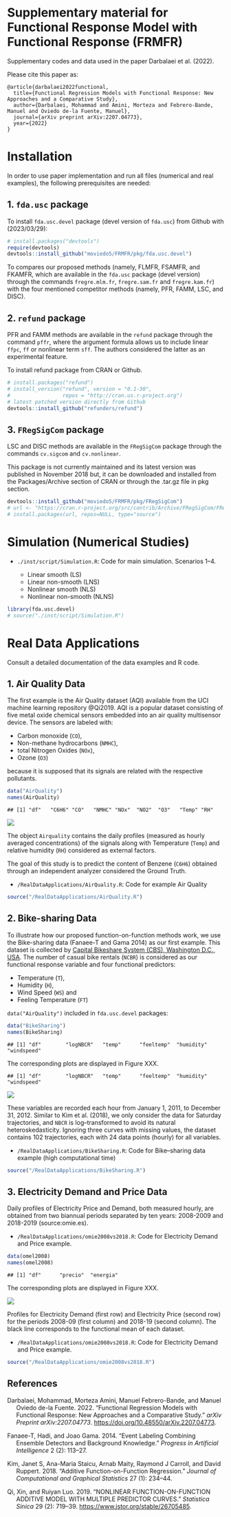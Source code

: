
# Supplementary material for Functional Response Model with Functional Response (FRMFR)

Supplementary codes and data used in the paper Darbalaei et al. (2022).

<!--

Darbalaei, M., Amini, M., Febrero-Bande, M., & Oviedo-de-la-Fuente, M. O. D. (2022). *Functional Regression Models with Functional Response: New Approaches and a Comparative Study*. arXiv preprint [arXiv:2207.04773](https://doi.org/10.48550/arXiv.2207.04773).
-->

Please cite this paper as:

    @article{darbalaei2022functional,
      title={Functional Regression Models with Functional Response: New Approaches and a Comparative Study},
      author={Darbalaei, Mohammad and Amini, Morteza and Febrero-Bande, Manuel and Oviedo de-la Fuente, Manuel},
      journal={arXiv preprint arXiv:2207.04773},
      year={2022}
    }

# Installation

In order to use paper implementation and run all files (numerical and
real examples), the following prerequisites are needed:

<!--Necessary packages for running the paper codes.-->

## 1. `fda.usc` package

To install `fda.usc.devel` package (devel version of `fda.usc`) from
Github with (2023/03/29):

``` r
# install.packages("devtools")
require(devtools)
devtools::install_github("moviedo5/FRMFR/pkg/fda.usc.devel")
```

<!--

```r
packageurl <- "https://github.com/moviedo5/FRMFR/blob/main/pkg/fda.usc.devel_2.1.1.tar.gz"
install.packages(packageurl, repos=NULL)
url <- "https://github.com/rubenfcasal/simres/releases/download/v0.1/simres_0.1.3.zip"
install.packages(url, repos = NULL)
```
-->

To compares our proposed methods (namely, FLMFR, FSAMFR, and FKAMFR,
which are available in the `fda.usc` package (devel version) through the
commands `fregre.mlm.fr`, `fregre.sam.fr` and `fregre.kam.fr`) with the
four mentioned competitor methods (namely, PFR, FAMM, LSC, and DISC).

## 2. `refund` package

PFR and FAMM methods are available in the `refund` package through the
command `pffr`, where the argument formula allows us to include linear
`ffpc`, `ff` or nonlinear term `sff`. The authors considered the latter as an experimental feature.

To install refund package from CRAN or Github.

``` r
# install.packages("refund")
# install_version("refund", version = "0.1-30", 
#                 repos = "http://cran.us.r-project.org")
# latest patched version directly from Github
devtools::install_github("refunders/refund") 
```

## 3. `FRegSigCom` package

LSC and DISC methods are available in the `FRegSigCom` package through the
commands `cv.sigcom` and `cv.nonlinear`.

This package is not currently maintained and its latest version was
published in November 2018 but, it can be downloaded and
installed from the Packages/Archive section of CRAN or through the .tar.gz file in pkg section.

``` r
devtools::install_github("moviedo5/FRMFR/pkg/FRegSigCom")
# url <- "https://cran.r-project.org/src/contrib/Archive/FRegSigCom/FRegSigCom_0.3.0.tar.gz"
# install.packages(url, repos=NULL, type="source")
```

<!--The package FRegSigCom, also needed for the previous codes, must be downloaded from the Archive section of CRAN (https://cran.r-project.org/rc/contrib/Archive/FRegSigCom/) and manually installed.-->

# Simulation (Numerical Studies)

<!--Consult a detailed documentation of the code and examples of use in-->

- `./inst/script/Simulation.R`: Code for main simulation. Scenarios 1–4.

  - Linear smooth (LS)
  - Linear non-smooth (LNS)
  - Nonlinear smooth (NLS)
  - Nonlinear non-smooth (NLNS)

``` r
library(fda.usc.devel)
# source("./inst/script/Simulation.R")
```

# Real Data Applications

Consult a detailed documentation of the data examples and R code.

## 1. Air Quality Data

The first example is the Air Quality dataset (AQI) available from the UCI
machine learning repository @Qi2019. AQI is a popular dataset
consisting of five metal oxide chemical sensors embedded into an air
quality multisensor device. The sensors are labeled with:

- Carbon monoxide (`CO`),
- Non-methane hydrocarbons (`NMHC`),
- total Nitrogen Oxides (`NOx`),
- Ozone (`O3`) 

because it is supposed that its signals are related with
  the respective pollutants.

``` r
data("AirQuality")
names(AirQuality)
```

    ## [1] "df"   "C6H6" "CO"   "NMHC" "NOx"  "NO2"  "O3"   "Temp" "RH"

![](README_files/figure-gfm/unnamed-chunk-7-1.png)<!-- -->

The object `Airquality` contains the daily profiles (measured as hourly averaged concentrations) 
of the signals along with Temperature (`Temp`) and relative humidity (`RH`) considered as external factors. 

The goal of this study is to predict the content of Benzene (`C6H6`)
obtained through an independent analyzer considered the Ground Truth.

- `/RealDataApplications/AirQuality.R`: Code for example Air Quality

``` r
source("/RealDataApplications/AirQuality.R")
```

<!--+ AirQualityUCI.xlsx: Air Quality Data.-->

## 2. Bike-sharing Data

To illustrate how our proposed function-on-function methods work, we use
the Bike-sharing data (Fanaee-T and Gama 2014) as our first example.
This dataset is collected by [Capital Bikeshare System (CBS), Washington
D.C., USA](https://ride.capitalbikeshare.com/system-data). The number of
casual bike rentals (`NCBR`) is considered as our functional response
variable and four functional predictors:

- Temperature (`T`),
- Humidity (`H`),
- Wind Speed (`WS`) and
- Feeling Temperature (`FT`)

`data("AirQuality")` included in `fda.usc.devel` packages:

``` r
data("BikeSharing")
names(BikeSharing)
```

    ## [1] "df"        "logNBCR"   "temp"      "feeltemp"  "humidity"  "windspeed"

The corresponding plots are displayed in Figure XXX.

    ## [1] "df"        "logNBCR"   "temp"      "feeltemp"  "humidity"  "windspeed"

![](README_files/figure-gfm/unnamed-chunk-11-1.png)<!-- -->

These variables are recorded each hour from January 1, 2011, to December
31, 2012. Similar to Kim et al. (2018), we only consider the data for
Saturday trajectories, and `NBCR` is log–transformed to avoid its
natural heteroskedasticity. Ignoring three curves with missing values,
the dataset contains 102 trajectories, each with 24 data points (hourly)
for all variables.

- `/RealDataApplications/BikeSharing.R`: Code for Bike–sharing data
  example (high computational time)

``` r
source("/RealDataApplications/BikeSharing.R")
```

<!--+ bike-sharing2.R: Code for Bike--sharing data example.
+ hour.csv: Bike--sharing data.-
-->

## 3. Electricity Demand and Price Data

Daily profiles of Electricity Price and Demand, both measured hourly,
are obtained from two biannual periods separated by ten years: 2008-2009
and 2018-2019 (source:omie.es).

- `/RealDataApplications/omie2008vs2018.R`: Code for Electricity Demand
  and Price example.

``` r
data(omel2008)
names(omel2008)
```

    ## [1] "df"      "precio"  "energia"

The corresponding plots are displayed in Figure XXX.

![](README_files/figure-gfm/unnamed-chunk-14-1.png)<!-- -->

<!-- # library(lubridate) -->
<!-- # plot(omel2008$precio,col=year(omel2008$df$ifecha)-2007) -->
<!-- # plot(omel2008$energia,col=year(omel2008$df$ifecha)-2007) -->
<!-- # data(omel2018) -->
<!-- # omel2018 <- ldat -->
<!-- # plot(omel2018$precio,col=year(omel2018$df$ifecha)-2015) -->
<!-- # plot(omel2018$energia,col=year(omel2018$df$ifecha)-2015) -->

Profiles for Electricity Demand (first row) and Electricity Price
(second row) for the periods 2008-09 (first column) and 2018-19 (second
column). The black line corresponds to the functional mean of each
dataset.

- `/RealDataApplications/omie2008vs2018.R`: Code for Electricity Demand
  and Price example.

``` r
source("/RealDataApplications/omie2008vs2018.R")
```

<!--
+ Exampleomel.R: Code for Electricity Demand and Price example.

+ omel2008-09.rda: Electricity data for 2008-09 period.

+ omel2018-19.rda: Electricity data for 2018-19 period.

@darbalaei2022functional

-->

## References

<!--Darbalaei, M., Amini, M., Febrero-Bande, M., & Oviedo-de-la-Fuente, M. O. D. (2022). Functional Regression Models with Functional Response: New Approaches and a Comparative Study. arXiv preprint [arXiv:2207.04773](https://doi.org/10.48550/arXiv.2207.04773).

Fanaee-T, H., & Gama, J. (2014). Event labeling combining ensemble detectors and background knowledge. Progress in Artificial Intelligence, 2, 113-127.

Febrero-Bande, M., González-Manteiga, W. & Oviedo de la Fuente, M. Variable selection in functional additive regression models. Comput Stat 34, 469–487 (2019). https://doi.org/10.1007/s00180-018-0844-5

Kim, J. S., Staicu, A. M., Maity, A., Carroll, R. J., & Ruppert, D. (2018). Additive function-on-function regression. Journal of Computational and Graphical Statistics, 27(1), 234-244.

Qi, X., & Luo, R. (2019). Nonlinear function-on-function additive model with multiple predictor curves. Statistica Sinica, 29(2), 719-739.

-->

<div id="refs" class="references csl-bib-body hanging-indent">

<div id="ref-darbalaei2022functional" class="csl-entry">

Darbalaei, Mohammad, Morteza Amini, Manuel Febrero-Bande, and Manuel
Oviedo de-la Fuente. 2022. “Functional Regression Models with Functional
Response: New Approaches and a Comparative Study.” *arXiv Preprint
arXiv:2207.04773*. <https://doi.org/10.48550/arXiv.2207.04773>.

</div>

<div id="ref-Fanaee-T2014" class="csl-entry">

Fanaee-T, Hadi, and Joao Gama. 2014. “Event Labeling Combining Ensemble
Detectors and Background Knowledge.” *Progress in Artificial
Intelligence* 2 (2): 113–27.

</div>

<div id="ref-Kim2018" class="csl-entry">

Kim, Janet S, Ana-Maria Staicu, Arnab Maity, Raymond J Carroll, and
David Ruppert. 2018. “Additive Function-on-Function Regression.”
*Journal of Computational and Graphical Statistics* 27 (1): 234–44.

</div>

<div id="ref-Qi2019" class="csl-entry">

Qi, Xin, and Ruiyan Luo. 2019. “NONLINEAR FUNCTION-ON-FUNCTION ADDITIVE
MODEL WITH MULTIPLE PREDICTOR CURVES.” *Statistica Sinica* 29 (2):
719–39. <https://www.jstor.org/stable/26705485>.

</div>

</div>
